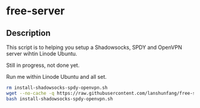 # free-server

## Description

This script is to helping you setup a Shadowsocks, SPDY and OpenVPN server wihtin Linode Ubuntu.

Still in progress, not done yet.

Run me within Linode Ubuntu and all set.

```bash
rm install-shadowsocks-spdy-openvpn.sh
wget --no-cache -q https://raw.githubusercontent.com/lanshunfang/free-server/master/install-shadowsocks-spdy-openvpn.sh
bash install-shadowsocks-spdy-openvpn.sh
```
